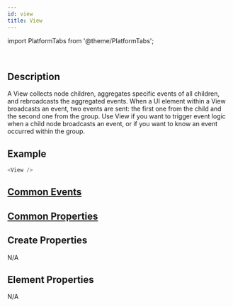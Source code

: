 ```yaml
---
id: view
title: View
---
```


import PlatformTabs from '@theme/PlatformTabs';

<PlatformTabs component='view' />​

## Description

A View collects node children, aggregates specific events of all children, and rebroadcasts the aggregated events. When a UI element within a View broadcasts an event, two events are sent: the first one from the child and the second one from the group. Use View if you want to trigger event logic when a child node broadcasts an event, or if you want to know an event occurred within the group.

## Example

```javascript
<View />
```

## [Common Events](../events/CommonEvents.md)

## [Common Properties](../types/Properties.md)

## Create Properties

N/A

## Element Properties

N/A
